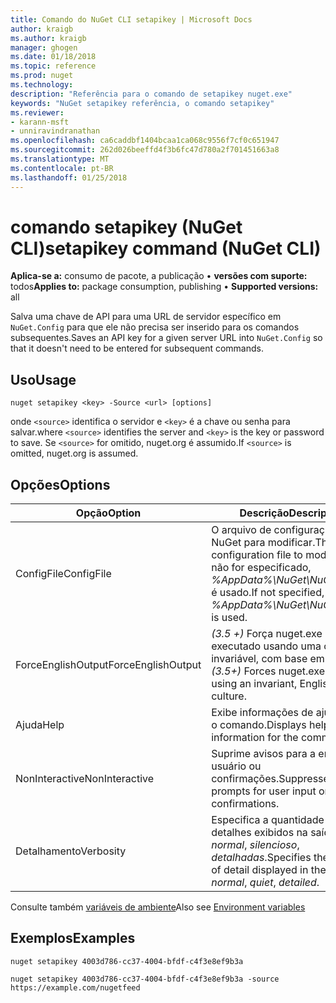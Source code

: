 ```yaml
---
title: Comando do NuGet CLI setapikey | Microsoft Docs
author: kraigb
ms.author: kraigb
manager: ghogen
ms.date: 01/18/2018
ms.topic: reference
ms.prod: nuget
ms.technology: 
description: "Referência para o comando de setapikey nuget.exe"
keywords: "NuGet setapikey referência, o comando setapikey"
ms.reviewer:
- karann-msft
- unniravindranathan
ms.openlocfilehash: ca6caddbf1404bcaa1ca068c9556f7cf0c651947
ms.sourcegitcommit: 262d026beeffd4f3b6fc47d780a2f701451663a8
ms.translationtype: MT
ms.contentlocale: pt-BR
ms.lasthandoff: 01/25/2018
---
```

# <a name="setapikey-command-nuget-cli"></a><span data-ttu-id="cc8af-104">comando setapikey (NuGet CLI)</span><span class="sxs-lookup"><span data-stu-id="cc8af-104">setapikey command (NuGet CLI)</span></span>

<span data-ttu-id="cc8af-105">**Aplica-se a:** consumo de pacote, a publicação &bullet; **versões com suporte:** todos</span><span class="sxs-lookup"><span data-stu-id="cc8af-105">**Applies to:** package consumption, publishing &bullet; **Supported versions:** all</span></span>

<span data-ttu-id="cc8af-106">Salva uma chave de API para uma URL de servidor específico em `NuGet.Config` para que ele não precisa ser inserido para os comandos subsequentes.</span><span class="sxs-lookup"><span data-stu-id="cc8af-106">Saves an API key for a given server URL into `NuGet.Config` so that it doesn't need to be entered for subsequent commands.</span></span>

## <a name="usage"></a><span data-ttu-id="cc8af-107">Uso</span><span class="sxs-lookup"><span data-stu-id="cc8af-107">Usage</span></span>

```cli
nuget setapikey <key> -Source <url> [options]
```

<span data-ttu-id="cc8af-108">onde `<source>` identifica o servidor e `<key>` é a chave ou senha para salvar.</span><span class="sxs-lookup"><span data-stu-id="cc8af-108">where `<source>` identifies the server and `<key>` is the key or password to save.</span></span> <span data-ttu-id="cc8af-109">Se `<source>` for omitido, nuget.org é assumido.</span><span class="sxs-lookup"><span data-stu-id="cc8af-109">If `<source>` is omitted, nuget.org is assumed.</span></span>

## <a name="options"></a><span data-ttu-id="cc8af-110">Opções</span><span class="sxs-lookup"><span data-stu-id="cc8af-110">Options</span></span>

| <span data-ttu-id="cc8af-111">Opção</span><span class="sxs-lookup"><span data-stu-id="cc8af-111">Option</span></span> | <span data-ttu-id="cc8af-112">Descrição</span><span class="sxs-lookup"><span data-stu-id="cc8af-112">Description</span></span> |
| --- | --- |
| <span data-ttu-id="cc8af-113">ConfigFile</span><span class="sxs-lookup"><span data-stu-id="cc8af-113">ConfigFile</span></span> | <span data-ttu-id="cc8af-114">O arquivo de configuração do NuGet para modificar.</span><span class="sxs-lookup"><span data-stu-id="cc8af-114">The NuGet configuration file to modify.</span></span> <span data-ttu-id="cc8af-115">Se não for especificado, *%AppData%\NuGet\NuGet.Config* é usado.</span><span class="sxs-lookup"><span data-stu-id="cc8af-115">If not specified, *%AppData%\NuGet\NuGet.Config* is used.</span></span> |
| <span data-ttu-id="cc8af-116">ForceEnglishOutput</span><span class="sxs-lookup"><span data-stu-id="cc8af-116">ForceEnglishOutput</span></span> | <span data-ttu-id="cc8af-117">*(3.5 +)*  Força nuget.exe para ser executado usando uma cultura invariável, com base em inglês.</span><span class="sxs-lookup"><span data-stu-id="cc8af-117">*(3.5+)* Forces nuget.exe to run using an invariant, English-based culture.</span></span> |
| <span data-ttu-id="cc8af-118">Ajuda</span><span class="sxs-lookup"><span data-stu-id="cc8af-118">Help</span></span> | <span data-ttu-id="cc8af-119">Exibe informações de ajuda para o comando.</span><span class="sxs-lookup"><span data-stu-id="cc8af-119">Displays help information for the command.</span></span> |
| <span data-ttu-id="cc8af-120">NonInteractive</span><span class="sxs-lookup"><span data-stu-id="cc8af-120">NonInteractive</span></span> | <span data-ttu-id="cc8af-121">Suprime avisos para a entrada do usuário ou confirmações.</span><span class="sxs-lookup"><span data-stu-id="cc8af-121">Suppresses prompts for user input or confirmations.</span></span> |
| <span data-ttu-id="cc8af-122">Detalhamento</span><span class="sxs-lookup"><span data-stu-id="cc8af-122">Verbosity</span></span> | <span data-ttu-id="cc8af-123">Especifica a quantidade de detalhes exibidos na saída: *normal*, *silencioso*, *detalhadas*.</span><span class="sxs-lookup"><span data-stu-id="cc8af-123">Specifies the amount of detail displayed in the output: *normal*, *quiet*, *detailed*.</span></span> |

<span data-ttu-id="cc8af-124">Consulte também [variáveis de ambiente](cli-ref-environment-variables.md)</span><span class="sxs-lookup"><span data-stu-id="cc8af-124">Also see [Environment variables](cli-ref-environment-variables.md)</span></span>

## <a name="examples"></a><span data-ttu-id="cc8af-125">Exemplos</span><span class="sxs-lookup"><span data-stu-id="cc8af-125">Examples</span></span>

```cli
nuget setapikey 4003d786-cc37-4004-bfdf-c4f3e8ef9b3a

nuget setapikey 4003d786-cc37-4004-bfdf-c4f3e8ef9b3a -source https://example.com/nugetfeed
```
